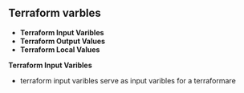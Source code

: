## Terraform varbles
- **Terraform Input Varibles**
- **Terraform Output Values**
- **Terraform Local Values**

**Terraform Input Varibles**
- terraform input varibles serve as input varibles for a terraformare 